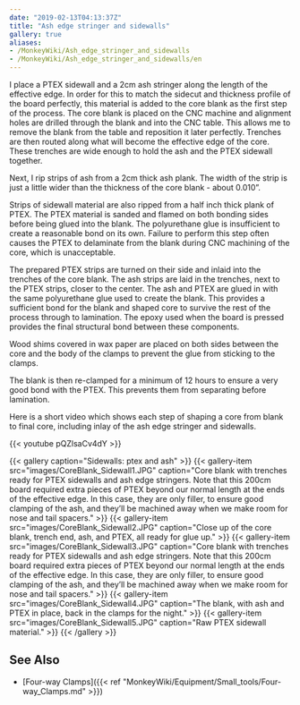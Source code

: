 ```yaml
---
date: "2019-02-13T04:13:37Z"
title: "Ash edge stringer and sidewalls"
gallery: true
aliases:
- /MonkeyWiki/Ash_edge_stringer_and_sidewalls
- /MonkeyWiki/Ash_edge_stringer_and_sidewalls/en
---
```

I place a PTEX sidewall and a 2cm ash stringer along the length of the effective edge. In order for this to match the sidecut and thickness profile of the board perfectly, this material is added to the core blank as the first step of the process. The core blank is placed on the CNC machine and alignment holes are drilled through the blank and into the CNC table. This allows me to remove the blank from the table and reposition it later perfectly. Trenches are then routed along what will become the effective edge of the core. These trenches are wide enough to hold the ash and the PTEX sidewall together.
 
Next, I rip strips of ash from a 2cm thick ash plank. The width of the strip is just a little wider than the thickness of the core blank - about 0.010”. 

Strips of sidewall material are also ripped from a half inch thick plank of PTEX. The PTEX material is sanded and flamed on both bonding sides before being glued into the blank. The polyurethane glue is insufficient to create a reasonable bond on its own. Failure to perform this step often causes the PTEX to delaminate from the blank during CNC machining of the core, which is unacceptable. 

The prepared PTEX strips are turned on their side and inlaid into the trenches of the core blank. The ash strips are laid in the trenches, next to the PTEX strips, closer to the center. The ash and PTEX are glued in with the same polyurethane glue used to create the blank. This provides a sufficient bond for the blank and shaped core to survive the rest of the process through to lamination. The epoxy used when the board is pressed provides the final structural bond between these components.

Wood shims covered in wax paper are placed on both sides between the core and the body of the clamps to prevent the glue from sticking to the clamps. 

The blank is then re-clamped for a minimum of 12 hours to ensure a very good bond with the PTEX. This prevents them from separating before lamination.

Here is a short video which shows each step of shaping a core from blank to final core, including inlay of the ash edge stringer and sidewalls.

{{< youtube pQZlsaCv4dY >}}


{{< gallery  caption="Sidewalls: ptex and ash" >}}
{{< gallery-item src="images/CoreBlank_Sidewall1.JPG" caption="Core blank with trenches ready for PTEX sidewalls and ash edge stringers. Note that this 200cm board required extra pieces of PTEX beyond our normal length at the ends of the effective edge. In this case, they are only filler, to ensure good clamping of the ash, and they’ll be machined away when we make room for nose and tail spacers." >}}
{{< gallery-item src="images/CoreBlank_Sidewall2.JPG" caption="Close up of the core blank, trench end, ash, and PTEX, all ready for glue up." >}}
{{< gallery-item src="images/CoreBlank_Sidewall3.JPG" caption="Core blank with trenches ready for PTEX sidewalls and ash edge stringers. Note that this 200cm board required extra pieces of PTEX beyond our normal length at the ends of the effective edge. In this case, they are only filler, to ensure good clamping of the ash, and they’ll be machined away when we make room for nose and tail spacers." >}}
{{< gallery-item src="images/CoreBlank_Sidewall4.JPG" caption="The blank, with ash and PTEX in place, back in the clamps for the night." >}}
{{< gallery-item src="images/CoreBlank_Sidewall5.JPG" caption="Raw PTEX sidewall material." >}}
{{< /gallery >}}


## See Also 
- [Four-way Clamps]({{< ref "MonkeyWiki/Equipment/Small_tools/Four-way_Clamps.md" >}})


